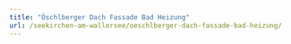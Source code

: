 ```yaml
---
title: "Öschlberger Dach Fassade Bad Heizung"
url: /seekirchen-am-wallersee/oeschlberger-dach-fassade-bad-heizung/
---
```

